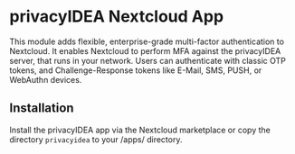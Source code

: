 # privacyIDEA Nextcloud App

This module adds flexible, enterprise-grade multi-factor authentication to Nextcloud.
It enables Nextcloud to perform MFA against the privacyIDEA server, that runs in your network.
Users can authenticate with classic OTP tokens, and Challenge-Response tokens like E-Mail, SMS, PUSH, or WebAuthn devices.

## Installation

Install the privacyIDEA app via the Nextcloud marketplace or copy the directory ``privacyidea`` to your <nextcloud>/apps/ directory.
